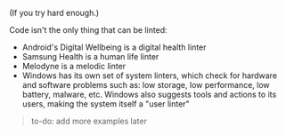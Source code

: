 (If you try hard enough.)

Code isn't the only thing that can be linted:

- Android's Digital Wellbeing is a digital health linter
- Samsung Health is a human life linter
- Melodyne is a melodic linter
- Windows has its own set of system linters, which check for hardware and software problems such as: low storage, low performance, low battery, malware, etc. Windows also suggests tools and actions to its users, making the system itself a "user linter"

> to-do: add more examples later
